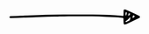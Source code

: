 <svg width="238" height="29" viewBox="0 0 238 29" fill="none" xmlns="http://www.w3.org/2000/svg">
<g clip-path="url(#clip0_1_83)">
<path d="M92.95 13.72C90.52 13.8 86.37 13.94 82.22 14.05C74.22 14.25 66.22 14.35 58.22 14.63C47.22 15.01 36.22 15.54 25.17 15.97C17.6634 16.2633 10.1567 16.52 2.65003 16.74C2.01842 16.7448 1.39584 16.59 0.840029 16.29C0.654271 16.1612 0.49894 15.9933 0.384928 15.7981C0.270916 15.6029 0.200978 15.3851 0.180025 15.16C0.172324 14.9295 0.214844 14.7002 0.304636 14.4878C0.394428 14.2754 0.529347 14.0851 0.700029 13.93C1.22654 13.5754 1.83684 13.3651 2.47003 13.32C8.53003 12.99 14.6 12.64 20.66 12.42C35.99 11.86 51.32 11.3 66.66 10.86C77.04 10.56 87.43 10.45 97.82 10.31C105.013 10.21 112.207 10.16 119.4 10.16C134.27 10.16 149.14 10.03 163.99 10.38C176.12 10.67 188.27 11.08 200.37 12.22C202.12 12.38 203.86 12.66 205.6 12.85C205.836 12.9008 206.082 12.8937 206.315 12.8293C206.548 12.7649 206.762 12.6451 206.939 12.4801C207.116 12.3151 207.25 12.1098 207.33 11.8816C207.41 11.6535 207.434 11.4094 207.4 11.17C207.47 8.77 207.48 6.38 207.54 3.98C207.558 3.34626 207.621 2.71464 207.73 2.09002C207.857 1.70972 208.102 1.37975 208.429 1.14785C208.757 0.915947 209.149 0.794131 209.55 0.800008C210.334 0.911506 211.102 1.11284 211.84 1.40001C215.21 2.87001 218.57 4.4 221.84 5.92C226.17 7.92 230.47 10.07 234.77 12.18C235.47 12.5367 236.139 12.9515 236.77 13.42C237.091 13.7757 237.274 14.2349 237.285 14.7139C237.296 15.1929 237.134 15.6599 236.83 16.03C236.345 16.442 235.815 16.7976 235.25 17.09C229.2 19.98 223.13 22.84 217.07 25.71C215.63 26.39 214.23 27.16 212.77 27.81C211.889 28.1801 210.979 28.4777 210.05 28.7C209.576 28.8043 209.08 28.7223 208.665 28.471C208.25 28.2196 207.947 27.8183 207.82 27.35C207.602 25.9354 207.462 24.51 207.4 23.08C207.33 21.33 207.4 19.57 207.33 17.82C207.327 17.4963 207.205 17.1851 206.987 16.9454C206.77 16.7057 206.472 16.5543 206.15 16.52C203.3 16.15 200.46 15.65 197.59 15.52C190.25 15.07 182.9 14.84 175.59 14.39C158.66 13.39 141.72 13.63 124.78 13.53C114.82 13.46 104.75 13.64 92.95 13.72ZM219.85 16.86C219.85 16.18 219.94 15.65 219.41 15.51C219.256 15.5134 219.103 15.5479 218.962 15.6115C218.821 15.6751 218.695 15.7664 218.59 15.88C216.32 18 214.59 20.7 211.54 21.99C211.33 22.2223 211.194 22.5112 211.147 22.8208C211.101 23.1303 211.147 23.4466 211.28 23.73C211.348 23.8261 211.435 23.9075 211.536 23.9693C211.636 24.0311 211.748 24.0721 211.865 24.0898C211.981 24.1075 212.1 24.1016 212.215 24.0725C212.329 24.0433 212.436 23.9914 212.53 23.92C214.11 23.22 215.68 22.49 217.26 21.8C217.781 21.6122 218.242 21.2874 218.594 20.8597C218.946 20.4321 219.176 19.9175 219.26 19.37C219.42 18.45 219.69 17.54 219.86 16.85L219.85 16.86ZM227.57 13.34C227.535 13.1959 227.467 13.0622 227.37 12.95C226.728 12.5466 226.06 12.1858 225.37 11.87C225.224 11.8507 225.076 11.8691 224.94 11.9234C224.803 11.9777 224.683 12.066 224.59 12.18C223.994 13.4247 223.735 14.804 223.84 16.18C223.857 16.2533 223.889 16.322 223.936 16.3808C223.983 16.4397 224.042 16.4873 224.11 16.52C224.18 16.553 224.257 16.5701 224.335 16.5701C224.413 16.5701 224.49 16.553 224.56 16.52C225.56 15.75 226.48 14.97 227.4 14.14C227.523 13.8881 227.585 13.6105 227.58 13.33L227.57 13.34ZM216.1 10.8C216.004 11.0687 215.937 11.347 215.9 11.63C215.874 11.923 215.94 12.2169 216.09 12.47C216.223 12.5231 216.368 12.5409 216.51 12.5216C216.651 12.5024 216.786 12.4467 216.9 12.36C217.75 11.47 218.56 10.54 219.36 9.6C219.61 9.31 219.46 9.04 219.16 8.79C217.78 7.65 216.78 7.85001 216.41 9.36001C216.26 9.95001 216.19 10.56 216.11 10.79L216.1 10.8ZM210.93 9.80001C211.01 10.28 211.13 11.03 211.29 11.8C211.319 11.868 211.362 11.9296 211.415 11.9811C211.468 12.0326 211.531 12.073 211.6 12.1C211.727 12.1419 211.863 12.1419 211.99 12.1C212.48 10.3 213.29 8.55001 213.04 6.61001C212.906 6.3453 212.683 6.13637 212.41 6.02001C212.343 5.97416 212.265 5.94485 212.184 5.93444C212.103 5.92402 212.021 5.93278 211.944 5.96004C211.867 5.9873 211.798 6.0323 211.742 6.09136C211.685 6.15042 211.644 6.22189 211.62 6.30001C211 7.26001 211.19 8.4 210.94 9.76L210.93 9.80001Z" fill="black"/>
</g>
<defs>
<clipPath id="clip0_1_83">
<rect width="237.2" height="27.97" fill="white" transform="translate(0.210022 0.809998)"/>
</clipPath>
</defs>
</svg>
